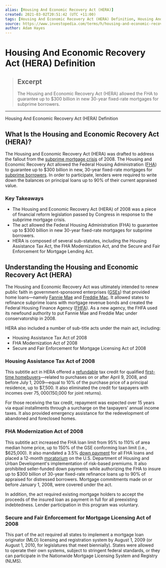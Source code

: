 ```yaml
---
alias: [Housing And Economic Recovery Act (HERA)]
created: 2021-03-02T20:51:42 (UTC +11:00)
tags: [Housing And Economic Recovery Act (HERA) Definition, Housing And Economic Recovery Act (HERA) Definition]
source: https://www.investopedia.com/terms/h/housing-and-economic-recovery-act-hera.asp
author: Adam Hayes
---
```


# Housing And Economic Recovery Act (HERA) Definition

> ## Excerpt
> The Housing and Economic Recovery Act (HERA) allowed the FHA to guarantee up to $300 billion in new 30-year fixed-rate mortgages for subprime borrowers.

---

Housing And Economic Recovery Act (HERA) Definition
## What Is the Housing and Economic Recovery Act (HERA)?

The Housing and Economic Recovery Act (HERA) was drafted to address the fallout from the [subprime mortgage crisis](https://www.investopedia.com/articles/07/subprime-blame.asp) of 2008. The Housing and Economic Recovery Act allowed the Federal Housing Administration ([FHA](https://www.investopedia.com/terms/f/federal-housing-administration.asp)) to guarantee up to $300 billion in new, 30-year fixed-rate mortgages for [subprime borrowers](https://www.investopedia.com/terms/s/subprime-borrower.asp). In order to participate, lenders were required to write down the balances on principal loans up to 90% of their current appraised value.

### Key Takeaways

-   The Housing and Economic Recovery Act (HERA) of 2008 was a piece of financial reform legislation passed by Congress in response to the subprime mortgage crisis.
-   The act allowed the Federal Housing Administration (FHA) to guarantee up to $300 billion in new 30-year fixed-rate mortgages for subprime borrowers.
-   HERA is composed of several sub-statutes, including the Housing Assistance Tax Act, the FHA Modernization Act, and the Secure and Fair Enforcement for Mortgage Lending Act.

## Understanding the Housing and Economic Recovery Act (HERA)

The Housing and Economic Recovery Act was ultimately intended to renew public faith in government-sponsored enterprises ([GSEs](https://www.investopedia.com/terms/g/gse.asp)) that provided home loans—namely [Fannie Mae](https://www.investopedia.com/articles/investing/091814/fannie-mae-what-it-does-and-how-it-operates.asp) and [Freddie Mac](https://www.investopedia.com/terms/f/freddiemac.asp). It allowed states to refinance subprime loans with mortgage revenue bonds and created the Federal Housing Finance Agency ([FHFA](https://www.investopedia.com/terms/f/fhfa.asp)). As a new agency, the FHFA used its newfound authority to put Fannie Mae and Freddie Mac under conservatorship in 2008.

HERA also included a number of sub-title acts under the main act, including:

-   Housing Assistance Tax Act of 2008
-   FHA Modernization Act of 2008
-   Secure and Fair Enforcement for Mortgage Licensing Act of 2008

### Housing Assistance Tax Act of 2008

This subtitle act in HERA offered a [refundable](https://www.investopedia.com/terms/r/refundablecredit.asp) tax credit for qualified [first-time homebuyers](https://www.investopedia.com/terms/f/firsttimehomebuyer.asp)—related to purchases on or after April 9, 2008, and before July 1, 2009—equal to 10% of the purchase price of a principal residence, up to $7,500. It also eliminated the credit for taxpayers with incomes over $75,000 ($150,000 for joint returns).

For those receiving the tax credit, repayment was expected over 15 years via equal installments through a surcharge on the taxpayers’ annual income taxes. It also provided emergency assistance for the redevelopment of abandoned and foreclosed homes.

### FHA Modernization Act of 2008

This subtitle act increased the FHA loan limit from 95% to 110% of area median home price, up to 150% of the GSE conforming loan limit (i.e., $625,000). It also mandated a 3.5% [down payment](https://www.investopedia.com/terms/d/down_payment.asp) for all FHA loans and placed a 12-month [moratorium](https://www.investopedia.com/terms/m/moratorium.asp) on the U.S. Department of Housing and Urban Development's implementation of risk-based premiums. It also prohibited seller-funded down payments while authorizing the FHA to insure up to $300 billion of 30-year fixed-rate refinance loans up to 90% of appraised for distressed borrowers. Mortgage commitments made on or before January 1, 2008, were covered under the act.

In addition, the act required existing mortgage holders to accept the proceeds of the insured loan as payment in full for all preexisting indebtedness. Lender participation in this program was voluntary.

### Secure and Fair Enforcement for Mortgage Licensing Act of 2008

This part of the act required all states to implement a mortgage loan originator (MLO) licensing and registration system by August 1, 2009 (or August 1, 2010, for legislatures that meet biennially). States were allowed to operate their own systems, subject to stringent federal standards, or they can participate in the Nationwide Mortgage Licensing System and Registry (NLMS).
